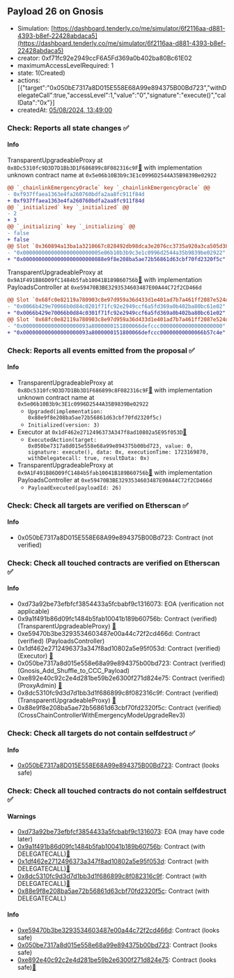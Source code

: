 ## Payload 26 on Gnosis

- Simulation: [https://dashboard.tenderly.co/me/simulator/6f2116aa-d881-4393-b8ef-22428abdaca5](https://dashboard.tenderly.co/me/simulator/6f2116aa-d881-4393-b8ef-22428abdaca5)
- creator: 0xf71fc92e2949ccF6A5Fd369a0b402ba80Bc61E02
- maximumAccessLevelRequired: 1
- state: 1(Created)
- actions: [{"target":"0x050bE7317a8D015E558E68A99e894375B00Bd723","withDelegateCall":true,"accessLevel":1,"value":"0","signature":"execute()","callData":"0x"}]
- createdAt: [05/08/2024, 13:49:00](https://gnosisscan.io/tx/0x3097f8a7aff2d1f803bdac9f0e0825f49f5ff50aff17c738ed4f47737c161009)

### Check: Reports all state changes :white_check_mark:

#### Info


TransparentUpgradeableProxy at `0x8Dc5310fc9D3D7D1Bb3D1F686899c8F082316c9F`[:ghost:](https://github.com/bgd-labs/aave-address-book "GovernanceV3Gnosis.CROSS_CHAIN_CONTROLLER") with implementation unknown contract name at `0x5e06b10B3b9c3E1c0996D2544A35B9839Be02922`
```diff
@@ `_chainlinkEmergencyOracle` key `_chainlinkEmergencyOracle` @@
- 0xf937ffaea1363e4fa260760bdfa2aa8fc911f84d
+ 0xf937ffaea1363e4fa260760bdfa2aa8fc911f84d
@@ `_initialized` key `_initialized` @@
- 2
+ 3
@@ `_initializing` key `_initializing` @@
- false
+ false
@@ Slot `0x360894a13ba1a3210667c828492db98dca3e2076cc3735a920a3ca505d382bbc` @@
- "0x0000000000000000000000005e06b10b3b9c3e1c0996d2544a35b9839be02922"
+ "0x00000000000000000000000088e9f8e208ba5ae72b56861d63cbf70fd2320f5c"
```

TransparentUpgradeableProxy at `0x9A1F491B86D09fC1484b5fab10041B189B60756b`[:ghost:](https://github.com/bgd-labs/aave-address-book "GovernanceV3Gnosis.PAYLOADS_CONTROLLER") with implementation PayloadsController at `0xe59470B3BE3293534603487E00A44C72f2CD466d`
```diff
@@ Slot `0x68fc0e82119a780903c8e97d959a36d433d1e401ad7b7a461ff2087e524d54a8` @@
- "0x0066b429e70066b0d84c0201f71fc92e2949ccf6a5fd369a0b402ba80bc61e02"
+ "0x0066b429e70066b0d84c0301f71fc92e2949ccf6a5fd369a0b402ba80bc61e02"
@@ Slot `0x68fc0e82119a780903c8e97d959a36d433d1e401ad7b7a461ff2087e524d54a9` @@
- "0x000000000000000000093a8000000151800066defccc00000000000000000000"
+ "0x000000000000000000093a8000000151800066defccc00000000000066b57c4e"
```


### Check: Reports all events emitted from the proposal :white_check_mark:

#### Info

- TransparentUpgradeableProxy at `0x8Dc5310fc9D3D7D1Bb3D1F686899c8F082316c9F`[:ghost:](https://github.com/bgd-labs/aave-address-book "GovernanceV3Gnosis.CROSS_CHAIN_CONTROLLER") with implementation unknown contract name at `0x5e06b10B3b9c3E1c0996D2544A35B9839Be02922`
  - `Upgraded(implementation: 0x88e9f8e208ba5ae72b56861d63cbf70fd2320f5c)`
  - `Initialized(version: 3)`
- Executor at `0x1dF462e2712496373A347f8ad10802a5E95f053D`[:ghost:](https://github.com/bgd-labs/aave-address-book "AaveV3Gnosis.ACL_ADMIN, GovernanceV3Gnosis.EXECUTOR_LVL_1")
  - `ExecutedAction(target: 0x050be7317a8d015e558e68a99e894375b00bd723, value: 0, signature: execute(), data: 0x, executionTime: 1723169870, withDelegatecall: true, resultData: 0x)`
- TransparentUpgradeableProxy at `0x9A1F491B86D09fC1484b5fab10041B189B60756b`[:ghost:](https://github.com/bgd-labs/aave-address-book "GovernanceV3Gnosis.PAYLOADS_CONTROLLER") with implementation PayloadsController at `0xe59470B3BE3293534603487E00A44C72f2CD466d`
  - `PayloadExecuted(payloadId: 26)`

### Check: Check all targets are verified on Etherscan :white_check_mark:

#### Info

- 0x050bE7317a8D015E558E68A99e894375B00Bd723: Contract (not verified) 

### Check: Check all touched contracts are verified on Etherscan :white_check_mark:

#### Info

- 0xd73a92be73efbfcf3854433a5fcbabf9c1316073: EOA (verification not applicable)
- 0x9a1f491b86d09fc1484b5fab10041b189b60756b: Contract (verified) (TransparentUpgradeableProxy) [:ghost:](https://github.com/bgd-labs/aave-address-book "GovernanceV3Gnosis.PAYLOADS_CONTROLLER")
- 0xe59470b3be3293534603487e00a44c72f2cd466d: Contract (verified) (PayloadsController) 
- 0x1df462e2712496373a347f8ad10802a5e95f053d: Contract (verified) (Executor) [:ghost:](https://github.com/bgd-labs/aave-address-book "AaveV3Gnosis.ACL_ADMIN, GovernanceV3Gnosis.EXECUTOR_LVL_1")
- 0x050be7317a8d015e558e68a99e894375b00bd723: Contract (verified) (Gnosis_Add_Shuffle_to_CCC_Payload) 
- 0xe892e40c92c2e4d281be59b2e6300f271d824e75: Contract (verified) (ProxyAdmin) [:ghost:](https://github.com/bgd-labs/aave-address-book "MiscGnosis.PROXY_ADMIN")
- 0x8dc5310fc9d3d7d1bb3d1f686899c8f082316c9f: Contract (verified) (TransparentUpgradeableProxy) [:ghost:](https://github.com/bgd-labs/aave-address-book "GovernanceV3Gnosis.CROSS_CHAIN_CONTROLLER")
- 0x88e9f8e208ba5ae72b56861d63cbf70fd2320f5c: Contract (verified) (CrossChainControllerWithEmergencyModeUpgradeRev3) 

### Check: Check all targets do not contain selfdestruct :white_check_mark:

#### Info

- [0x050bE7317a8D015E558E68A99e894375B00Bd723](https://gnosisscan.io/address/0x050bE7317a8D015E558E68A99e894375B00Bd723): Contract (looks safe)

### Check: Check all touched contracts do not contain selfdestruct :white_check_mark:

#### Warnings

- [0xd73a92be73efbfcf3854433a5fcbabf9c1316073](https://gnosisscan.io/address/0xd73a92be73efbfcf3854433a5fcbabf9c1316073): EOA (may have code later)
- [0x9a1f491b86d09fc1484b5fab10041b189b60756b](https://gnosisscan.io/address/0x9a1f491b86d09fc1484b5fab10041b189b60756b): Contract (with DELEGATECALL)[:ghost:](https://github.com/bgd-labs/aave-address-book "GovernanceV3Gnosis.PAYLOADS_CONTROLLER")
- [0x1df462e2712496373a347f8ad10802a5e95f053d](https://gnosisscan.io/address/0x1df462e2712496373a347f8ad10802a5e95f053d): Contract (with DELEGATECALL)[:ghost:](https://github.com/bgd-labs/aave-address-book "AaveV3Gnosis.ACL_ADMIN, GovernanceV3Gnosis.EXECUTOR_LVL_1")
- [0x8dc5310fc9d3d7d1bb3d1f686899c8f082316c9f](https://gnosisscan.io/address/0x8dc5310fc9d3d7d1bb3d1f686899c8f082316c9f): Contract (with DELEGATECALL)[:ghost:](https://github.com/bgd-labs/aave-address-book "GovernanceV3Gnosis.CROSS_CHAIN_CONTROLLER")
- [0x88e9f8e208ba5ae72b56861d63cbf70fd2320f5c](https://gnosisscan.io/address/0x88e9f8e208ba5ae72b56861d63cbf70fd2320f5c): Contract (with DELEGATECALL)

#### Info

- [0xe59470b3be3293534603487e00a44c72f2cd466d](https://gnosisscan.io/address/0xe59470b3be3293534603487e00a44c72f2cd466d): Contract (looks safe)
- [0x050be7317a8d015e558e68a99e894375b00bd723](https://gnosisscan.io/address/0x050be7317a8d015e558e68a99e894375b00bd723): Contract (looks safe)
- [0xe892e40c92c2e4d281be59b2e6300f271d824e75](https://gnosisscan.io/address/0xe892e40c92c2e4d281be59b2e6300f271d824e75): Contract (looks safe)[:ghost:](https://github.com/bgd-labs/aave-address-book "MiscGnosis.PROXY_ADMIN")

